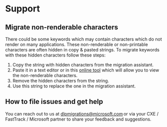# Support

## Migrate non-renderable characters

There could be some keywords which may contain characters which do not render on many applications. These non-renderable or non-printable characters are often hidden in copy & pasted strings. 
To migrate keywords with these hidden characters follow these steps:
1. Copy the string with hidden characters from the migration assistant.
2. Paste it in a text editor or in this [online tool](https://www.soscisurvey.de/tools/view-chars.php) which will allow you to view the non-renderable characters.
3. Remove the hidden characters from the string.
4. Use this string to replace the one in the migration assistant.


## How to file issues and get help  

You can reach out to us at dlpmigrations@microsoft.com or via your CXE / FastTrack / Microsoft partner to share your feedback and suggestions.
